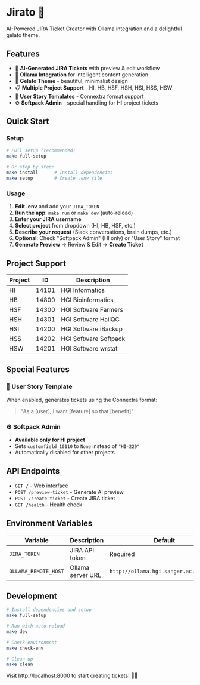 # Jirato 🍨

AI-Powered JIRA Ticket Creator with Ollama integration and a delightful gelato theme.

## Features

- 🎫 **AI-Generated JIRA Tickets** with preview & edit workflow
- 🤖 **Ollama Integration** for intelligent content generation
- 🍨 **Gelato Theme** - beautiful, minimalist design
- 📋 **Multiple Project Support** - HI, HB, HSF, HSH, HSI, HSS, HSW
- 📝 **User Story Templates** - Connextra format support
- ⚙️ **Softpack Admin** - special handling for HI project tickets

## Quick Start

### Setup
```bash
# Full setup (recommended)
make full-setup

# Or step by step:
make install      # Install dependencies
make setup        # Create .env file
```

### Usage
1. **Edit .env** and add your `JIRA_TOKEN`
2. **Run the app**: `make run` or `make dev` (auto-reload)
3. **Enter your JIRA username**
4. **Select project** from dropdown (HI, HB, HSF, etc.)
5. **Describe your request** (Slack conversations, brain dumps, etc.)
6. **Optional**: Check "Softpack Admin" (HI only) or "User Story" format
7. **Generate Preview** → Review & Edit → **Create Ticket**

## Project Support

| Project | ID | Description |
|---------|----|-------------|
| HI | 14101 | HGI Informatics |
| HB | 14800 | HGI Bioinformatics |
| HSF | 14300 | HGI Software Farmers |
| HSH | 14301 | HGI Software HailQC |
| HSI | 14200 | HGI Software iBackup |
| HSS | 14202 | HGI Software Softpack |
| HSW | 14201 | HGI Software wrstat |

## Special Features

### 🎯 User Story Template
When enabled, generates tickets using the Connextra format:
> "As a [user], I want [feature] so that [benefit]"

### ⚙️ Softpack Admin
- **Available only for HI project**
- Sets `customfield_10110` to `None` instead of `"HI-229"`
- Automatically disabled for other projects

## API Endpoints

- `GET /` - Web interface
- `POST /preview-ticket` - Generate AI preview
- `POST /create-ticket` - Create JIRA ticket
- `GET /health` - Health check

## Environment Variables

| Variable | Description | Default |
|----------|-------------|---------|
| `JIRA_TOKEN` | JIRA API token | Required |
| `OLLAMA_REMOTE_HOST` | Ollama server URL | `http://ollama.hgi.sanger.ac.uk:11434` |

## Development

```bash
# Install dependencies and setup
make full-setup

# Run with auto-reload
make dev

# Check environment
make check-env

# Clean up
make clean
```

Visit http://localhost:8000 to start creating tickets! 🍨✨
